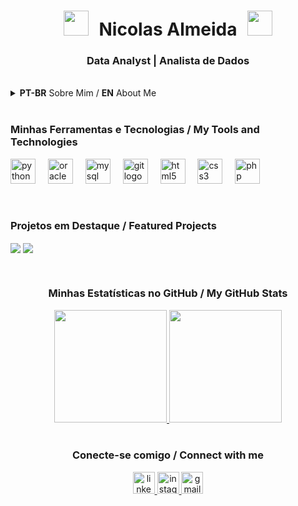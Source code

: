<div align="center">
  <h1 align="center">
    <img src="https://raw.githubusercontent.com/nicolasalmeidab/nicolasalmeidab/main/Tigre.gif" width="40px" style="margin-right: 10px;" />
    <span>Nicolas Almeida</span>
    <img src="https://raw.githubusercontent.com/nicolasalmeidab/nicolasalmeidab/main/Tigre.gif" width="40px" style="margin-left: 10px;" />
  </h1>
  <h3 align="center">Data Analyst | Analista de Dados</h3>
</div>

<br>

<details>
  <summary><strong>PT-BR</strong> Sobre Mim / <strong>EN</strong> About Me</summary>
  
  ---
  
  ### Olá, eu sou o Nicolas Almeida! 👋
  
  Sou um Analista de Dados apaixonado por transformar dados brutos em insights valiosos e soluções de negócio. Tenho experiência em extração, tratamento e visualização de dados para apoiar tomadas de decisão estratégicas.
  
  - 🚀 Atualmente estou aprimorando minhas habilidades em [...]
  - 🌱 Estou aprendendo sobre [...]
  - 💬 Fale comigo sobre: Análise de Dados, Business Intelligence e Python.
  - 📫 Como me encontrar: [nicola.privado@gmail.com](mailto:nicola.privado@gmail.com)

  ---
  
  ### Hi, I'm Nicolas Almeida! 👋

  I'm a Data Analyst passionate about transforming raw data into valuable insights and business solutions. I have experience in data extraction, cleansing, and visualization to support strategic decision-making.

  - 🚀 I’m currently strengthening my skills in [...]
  - 🌱 I’m currently learning about [...]
  - 💬 Ask me about: Data Analysis, Business Intelligence and Python.
  - 📫 How to reach me: [nicola.privado@gmail.com](mailto:nicola.privado@gmail.com)
  
  ---
</details>

<br>

<div align="left">
  <h3>Minhas Ferramentas e Tecnologias / My Tools and Technologies</h3>
  <p>
    <img src="https://cdn.jsdelivr.net/gh/devicons/devicon/icons/python/python-original.svg" height="40" alt="python logo" title="Python" />
    <img width="12" />
    <img src="https://cdn.jsdelivr.net/gh/devicons/devicon/icons/oracle/oracle-original.svg" height="40" alt="oracle logo" title="Oracle DB" />
    <img width="12" />
    <img src="https://cdn.jsdelivr.net/gh/devicons/devicon/icons/mysql/mysql-original-wordmark.svg" height="40" alt="mysql logo" title="MySQL"/>
    <img width="12" />
    <img src="https://cdn.jsdelivr.net/gh/devicons/devicon/icons/git/git-original.svg" height="40" alt="git logo" title="Git" />
    <img width="12" />
    <img src="https://cdn.jsdelivr.net/gh/devicons/devicon/icons/html5/html5-original.svg" height="40" alt="html5 logo" title="HTML5" />
    <img width="12" />
    <img src="https://cdn.jsdelivr.net/gh/devicons/devicon/icons/css3/css3-original.svg" height="40" alt="css3 logo" title="CSS3" />
    <img width="12" />
    <img src="https://cdn.jsdelivr.net/gh/devicons/devicon/icons/php/php-original.svg" height="40" alt="php logo" title="PHP" />
  </p>
</div>

<br>

<div>
  <h3>Projetos em Destaque / Featured Projects</h3>
  <p>
    <a href="[URL_DO_SEU_PROJETO_1](https://github.com/Liess-Ind/Codigos_guia)" style="text-decoration: none;">
      <img align="center" src="https://github-readme-stats.vercel.app/api/pin/?username=KumaNics&repo=NOME_DO_SEU_REPOSITORIO_1&theme=dark&show_owner=true" />
    </a>
    <a href="URL_DO_SEU_PROJETO_2" style="text-decoration: none;">
      <img align="center" src="https://github-readme-stats.vercel.app/api/pin/?username=KumaNics&repo=NOME_DO_SEU_REPOSITORIO_2&theme=dark&show_owner=true" />
    </a>
    </p>
</div>

<br>

<div align="center">
  <h3>Minhas Estatísticas no GitHub / My GitHub Stats</h3>
  <a href="https://github.com/SEU_USUARIO_GITHUB">
    <img height="180em" src="https://github-readme-stats.vercel.app/api?username=KumaNics&show_icons=true&theme=dark&include_all_commits=true&count_private=true"/>
    <img height="180em" src="https://github-readme-stats.vercel.app/api/top-langs/?username=KumaNics&layout=compact&langs_count=7&theme=dark"/>
  </a>
</div>

<br>

<div align="center">
  <h3>Conecte-se comigo / Connect with me</h3>
  <a href="https://www.linkedin.com/in/nicolas-almeida-hello" target="_blank">
    <img src="https://img.shields.io/static/v1?message=LinkedIn&logo=linkedin&label=&color=0077B5&logoColor=white&labelColor=&style=for-the-badge" height="35" alt="linkedin logo" />
  </a>
  <a href="https://instagram.com/nic.php" target="_blank">
    <img src="https://img.shields.io/static/v1?message=Instagram&logo=instagram&label=&color=E4405F&logoColor=white&labelColor=&style=for-the-badge" height="35" alt="instagram logo" />
  </a>
  <a href="mailto:nicola.privado@gmail.com" target="_blank">
    <img src="https://img.shields.io/static/v1?message=Gmail&logo=gmail&label=&color=D14836&logoColor=white&labelColor=&style=for-the-badge" height="35" alt="gmail logo" />
  </a>
</div>
